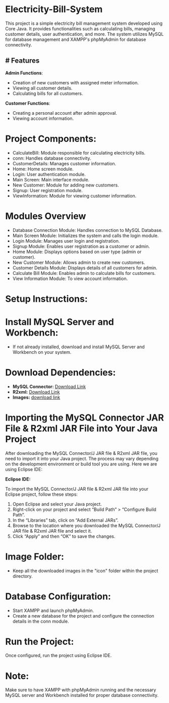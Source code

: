 # Electricity-Bill-System #
 This project is a simple electricity bill management system developed using Core Java. It provides functionalities such as calculating bills, managing customer details, user authentication, and more. The system utilizes MySQL for database management and XAMPP's phpMyAdmin for database connectivity.

## # Features
**Admin Functions**:

- Creation of new customers with assigned meter information.
- Viewing all customer details.
- Calculating bills for all customers.

**Customer Functions**:

- Creating a personal account after admin approval.
- Viewing account information.

# Project Components:
- CalculateBill: Module responsible for calculating electricity bills.
- conn: Handles database connectivity.
- CustomerDetails: Manages customer information.
- Home: Home screen module.
- Login: User authentication module.
- Main Screen: Main interface module.
- New Customer: Module for adding new customers.
- Signup: User registration module.
- ViewInformation: Module for viewing customer information.

# Modules Overview
- Database Connection Module: Handles connection to MySQL Database.
- Main Screen Module: Initializes the system and calls the login module.
- Login Module: Manages user login and registration.
- Signup Module: Enables user registration as a customer or admin.
- Home Module: Displays options based on user type (admin or customer).
- New Customer Module: Allows admin to create new customers.
- Customer Details Module: Displays details of all customers for admin.
- Calculate Bill Module: Enables admin to calculate bills for customers.
- View Information Module: To view account information.


# Setup Instructions:
# Install MySQL Server and Workbench:
- If not already installed, download and install MySQL Server and Workbench on your system.

# Download Dependencies:

- **MySQL Connector:** [Download Link](https://static.javatpoint.com/src/jdbc/mysql-connector.jar)
- **R2xml:** [Download Link](https://sourceforge.net/projects/finalangelsanddemons/files/rs2xml.jar/download)
- **Images:** [download link](https://drive.google.com/drive/folders/1SlwaPUSpnnBfeyfzufR8wUzCd2QGg3Me?usp=drive_link)


# Importing the MySQL Connector JAR File & R2xml JAR File into Your Java Project
After downloading the MySQL Connector/J JAR file & R2xml JAR file, you need to import it into your Java project. The process may vary depending on the development environment or build tool you are using. Here we are using Eclipse IDE:

**Eclipse IDE:**

To import the MySQL Connector/J JAR file & R2xml JAR file into your Eclipse project, follow these steps:

1. Open Eclipse and select your Java project.
2. Right-click on your project and select “Build Path” > “Configure Build Path”.
3. In the “Libraries” tab, click on “Add External JARs”.
4. Browse to the location where you downloaded the MySQL Connector/J JAR file & R2xml JAR file and select it.
5. Click “Apply” and then “OK” to save the changes.

# Image Folder:

- Keep all the downloaded images in the "icon" folder within the project directory.

# Database Configuration:

- Start XAMPP and launch phpMyAdmin.
- Create a new database for the project and configure the connection details in the conn module.

# Run the Project:
Once configured, run the project using Eclipse IDE.

# Note:
Make sure to have XAMPP with phpMyAdmin running and the necessary MySQL server and Workbench installed for proper database connectivity.




